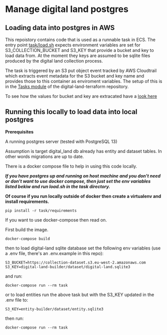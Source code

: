 # Manage digital land postgres


## Loading data into postgres in AWS

This repoistory contains code that is used as a runnable task in ECS. The
entry point [task/load.sh](task/load.sh) expects environment variables
are set for S3_COLLECTION_BUCKET and S3_KEY that provide a bucket and key
to load data from. At the moment they keys are assumed to be sqlite files
produced by the digital  land collection process.

The task is triggered by an S3 put object event tracked by AWS Cloudtrail
which extracts event metadata for the S3 bucket and key name and provides
those to this container as enviroment variables. The setup of this is in the
[Tasks module](https://github.com/digital-land/digital-land-infrastructure/tree/main/terraform/modules/tasks)
of the digital-land-terraform repository.

To see how the values for bucket and key are extracated have a [look here](https://github.com/digital-land/digital-land-infrastructure/blob/main/terraform/modules/tasks/main.tf#L136:L155)


## Running this locally to load data into local postgres

**Prerequisites**

A running postgres server (tested with PostgreSQL 13)

Assumption is target digital_land db already has entity and dataset tables. In other words
migrations are up to date.

There is a docker compose file to help in using this code locally.

_**If you have postgres up and running on host machine and you don't need or don't want to use docker compose,
then just set the env variables listed bekiw and run load.sh in the task directory.**_

**Of course if you run locally outside of docker then create a virtualenv and install requirements.**

    pip install -r task/requirements

If you want to use docker-compose then read on.

First build the image.

    docker-compose build

then to load digital-land sqlite database set the following env variables (use a .env file, there's an .env.example in this repo):

    S3_BUCKET=https://collection-dataset.s3.eu-west-2.amazonaws.com
    S3_KEY=digital-land-builder/dataset/digital-land.sqlite3

and run:

    docker-compose run --rm task

or to load entities run the above task but with the S3_KEY updated in the .env file to:

    S3_KEY=entity-builder/dataset/entity.sqlite3

then run:

    docker-compose run --rm task


